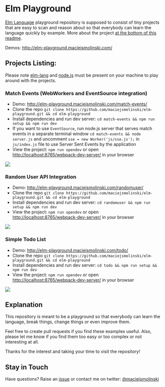 # Elm Playground

[Elm Language](http://elm-lang.org/) playground repository is supposed to consist of tiny projects that are easy to scan and reason about so that everybody can learn the language quickly by example. More about the project [at the bottom of this readme](#explanation).

Demos: http://elm-playground.maciejsmolinski.com/

## Projects Listing:

Please note [elm-lang](http://elm-lang.org/) and [node.js](https://nodejs.org/en/) must be present on your machine to play around with the projects.

### Match Events (WebWorkers and EventSource integration)

* Demo: http://elm-playground.maciejsmolinski.com/match-events/
* Clone the repo `git clone https://github.com/maciejsmolinski/elm-playground.git && cd elm-playground`
* Install dependencies and run dev server: `cd match-events && npm run setup && npm run dev`
* If you want to use `EventSource`, run node.js server that serves match events in a separate terminal window `cd match-events && node server.js` and uncomment `sse = new Worker('js/sse.js');` in `js/index.js` file to use Server Sent Events by the application
* View the project: `npm run opendev` or open [http://localhost:8765/webpack-dev-server/](http://localhost:8765/webpack-dev-server/) in your browser

![](https://cdn.pbrd.co/images/2jOEmm9Z.gif)

### Random User API Integration

* Demo: http://elm-playground.maciejsmolinski.com/randomuser/
* Clone the repo `git clone https://github.com/maciejsmolinski/elm-playground.git && cd elm-playground`
* Install dependencies and run dev server: `cd randomuser && npm run setup && npm run dev`
* View the project: `npm run opendev` or open [http://localhost:8765/webpack-dev-server/](http://localhost:8765/webpack-dev-server/) in your browser

![](https://cdn.pbrd.co/images/2dcPR5Z8.gif)

### Simple Todo List

* Demo: http://elm-playground.maciejsmolinski.com/todo/
* Clone the repo `git clone https://github.com/maciejsmolinski/elm-playground.git && cd elm-playground`
* Install dependencies and run dev server: `cd todo && npm run setup && npm run dev`
* View the project: `npm run opendev` or open [http://localhost:8765/webpack-dev-server/](http://localhost:8765/webpack-dev-server/) in your browser

![](https://cdn.pbrd.co/images/2deeSDdY.gif)

## Explanation

This repository is meant to be a playground so that everybody can learn the language, break things, change things or even improve them.

Feel free to create pull requests if you find these examples useful. Also, please let me know if you find them too easy or too complex or not interesting at all.

Thanks for the interest and taking your time to visit the repository!

## Stay in Touch

Have questions? Raise an [issue](https://github.com/maciejsmolinski/elm-playground/issues) or contact me on twitter: [@maciejsmolinski](https://twitter.com/maciejsmolinski)
